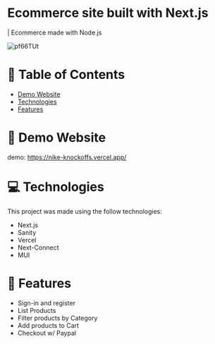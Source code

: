 # Ecommerce site built with Next.js 

| Ecommerce made with Node.js

![pf66TUt](https://user-images.githubusercontent.com/88942814/163514527-846cc051-8589-4576-b4de-33063ec3ed83.png)

# 📌 Table of Contents

- [Demo Website](https://nike-knockoffs.vercel.app/)
- [Technologies](#💻-technologies)
- [Features](#features)

# 👀 Demo Website

demo: https://nike-knockoffs.vercel.app/

# 💻 Technologies

This project was made using the follow technologies:

- Next.js
- Sanity
- Vercel
- Next-Connect
- MUI

# 🚀 Features
- Sign-in and register
- List Products
- Filter products by Category
- Add products to Cart
- Checkout w/ Paypal

